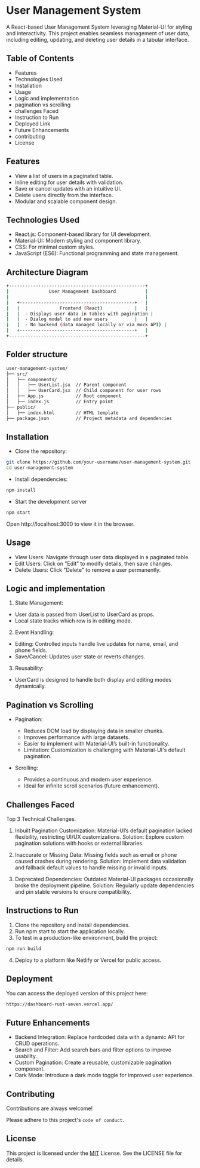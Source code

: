 
# User Management System

A React-based User Management System leveraging Material-UI for styling and interactivity. This project enables seamless management of user data, including editing, updating, and deleting user details in a tabular interface.

## Table of Contents
-  Features
- Technologies Used
- Installation 
- Usage
 - Logic and implementation
 - pagination vs scrolling
 - challenges Faced
 - Instruction to Run
 - Deployed Link
- Future Enhancements
- contributing
- License




## Features

- View a list of users in a paginated table.
- Inline editing for user details with validation.
- Save or cancel updates with an intuitive UI.
- Delete users directly from the interface.
- Modular and scalable component design.


## Technologies Used

- React.js: Component-based library for UI development.
- Material-UI: Modern styling and component library.
- CSS: For minimal custom styles.
- JavaScript (ES6): Functional programming and state management.
## Architecture Diagram
```bash
+---------------------------------------------------+
|               User Management Dashboard           |
|                                                   |
|   +-------------------------------------------+   |
|   |               Frontend (React)            |   |
|   |  - Displays user data in tables with pagination |
|   |  - Dialog modal to add new users          |   |
|   |  - No backend (data managed locally or via mock API) |
|   +-------------------------------------------+   |
+---------------------------------------------------+

```
## Folder structure

```bash
user-management-system/
├── src/
│   ├── components/
│   │   ├── UserList.jsx  // Parent component
│   │   ├── UserCard.jsx  // Child component for user rows
│   ├── App.js            // Root component
│   ├── index.js          // Entry point
├── public/
│   ├── index.html        // HTML template
├── package.json          // Project metadata and dependencies

```
## Installation

- Clone the repository:

```bash
git clone https://github.com/your-username/user-management-system.git
cd user-management-system
```
- Install dependencies:
```bash
npm install
``` 
- Start the development server
```bash
npm start
```
Open http://localhost:3000 to view it in the browser.
## Usage
- View Users: Navigate through user data displayed in a paginated table.
- Edit Users: Click on "Edit" to modify details, then save changes.
- Delete Users: Click "Delete" to remove a user permanently.
## Logic and implementation
1. State Management:

- User data is passed from UserList to UserCard as props.
- Local state tracks which row is in editing mode.
2. Event Handling:

- Editing: Controlled inputs handle live updates for name, email, and phone fields.
- Save/Cancel: Updates user state or reverts changes.
3. Reusability:
 - UserCard is designed to handle both display and editing modes dynamically.

## Pagination vs Scrolling
- Pagination:

  - Reduces DOM load by displaying data in smaller chunks.
  - Improves performance with large datasets.
  - Easier to implement with Material-UI’s built-in functionality.
  - Limitation: Customization is challenging with Material-UI's default pagination.
- Scrolling:
  - Provides a continuous and modern user experience.
  - Ideal for infinite scroll scenarios (future enhancement).
## Challenges Faced
Top 3 Technical Challenges.
1. Inbuilt Pagination Customization: 
Material-UI’s default pagination lacked flexibility, restricting UI/UX customizations.
Solution: Explore custom pagination solutions with hooks or external libraries.

2. Inaccurate or Missing Data:
Missing fields such as email or phone caused crashes during rendering.
Solution: Implement data validation and fallback default values to handle missing or invalid inputs.

3. Deprecated Dependencies:
Outdated Material-UI packages occasionally broke the deployment pipeline.
Solution: Regularly update dependencies and pin stable versions to ensure compatibility.



## Instructions to Run
1. Clone the repository and install dependencies.
2. Run npm start to start the application locally.
3. To test in a production-like environment, build the project:

```bash
npm run build

```
4. Deploy to a platform like Netlify or Vercel for public access.
## Deployment

You can access the deployed version of this project here:
```bash
https://dashboard-rust-seven.vercel.app/
```


## Future Enhancements
- Backend Integration: Replace hardcoded data with a dynamic API for CRUD operations.
- Search and Filter: Add search bars and filter options to improve usability.
- Custom Pagination: Create a reusable, customizable pagination component.
- Dark Mode: Introduce a dark mode toggle for improved user experience.
## Contributing

Contributions are always welcome!

Please adhere to this project's `code of conduct`.


## License
This project is licensed under the [MIT](https://choosealicense.com/licenses/mit/) License. See the LICENSE file for details.




